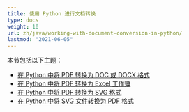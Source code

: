 ```yaml
---
title: 使用 Python 进行文档转换
type: docs
weight: 10
url: zh/java/working-with-document-conversion-in-python/
lastmod: "2021-06-05"
---
```


本节包括以下主题：

- [在 Python 中将 PDF 转换为 DOC 或 DOCX 格式](/pdf/java/convert-pdf-to-doc-or-docx-format-in-python/)
- [在 Python 中将 PDF 转换为 Excel 工作簿](/pdf/java/convert-pdf-to-excel-workbook-in-python/)
- [在 Python 中将 PDF 转换为 SVG 格式](/pdf/java/convert-pdf-to-svg-format-in-python/)
- [在 Python 中将 SVG 文件转换为 PDF 格式](/pdf/java/convert-svg-file-to-pdf-format-in-python/)